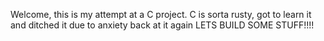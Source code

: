 Welcome, this is my attempt at a C project. 
C is sorta rusty, got to learn it and ditched it due to anxiety
back at it again
LETS BUILD SOME STUFF!!!!
